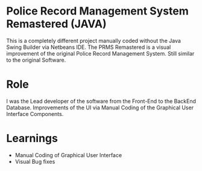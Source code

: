 # Police Record Management System Remastered (JAVA)
This is a completely different project manually coded without the Java Swing Builder via Netbeans IDE.
The PRMS Remastered is a visual improvement of the original Police Record Management System. Still similar to the original Software. 

# Role
I was the Lead developer of the software from the Front-End to the BackEnd Database. Improvements of the UI via Manual Coding of the Graphical User Interface Components.

# Learnings 
- Manual Coding of Graphical User Interface
- Visual Bug fixes
